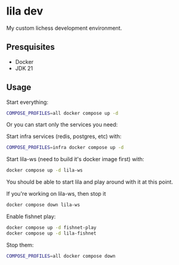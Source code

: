 # lila dev

My custom lichess development environment.

## Presquisites

- Docker
- JDK 21

## Usage

Start everything:

```bash
COMPOSE_PROFILES=all docker compose up -d
```

Or you can start only the services you need:

Start infra services (redis, postgres, etc) with:

```bash
COMPOSE_PROFILES=infra docker compose up -d
``````

Start lila-ws (need to build it's docker image first) with:

```bash
docker compose up -d lila-ws
```

You should be able to start lila and play around with it at this point.

If you're working on lila-ws, then stop it

```bash
docker compose down lila-ws
```

Enable fishnet play:

```bash
docker compose up -d fishnet-play
docker compose up -d lila-fishnet
```


Stop them:

```bash
COMPOSE_PROFILES=all docker compose down
```
